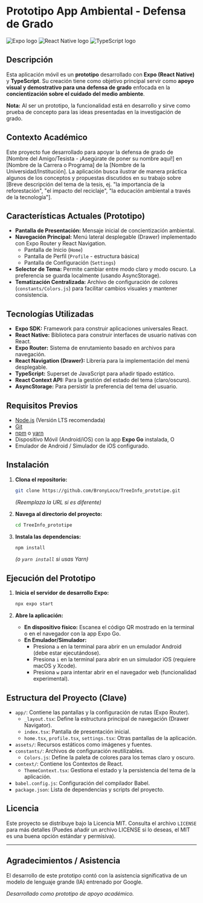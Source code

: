 # Prototipo App Ambiental - Defensa de Grado

![Expo logo](https://img.shields.io/badge/Expo-49--50--EA?style=for-the-badge&logo=expo&logoColor=white) ![React Native logo](https://img.shields.io/badge/React_Native-20232A?style=for-the-badge&logo=react&logoColor=61DAFB) ![TypeScript logo](https://img.shields.io/badge/TypeScript-007ACC?style=for-the-badge&logo=typescript&logoColor=white)

## Descripción

Esta aplicación móvil es un **prototipo** desarrollado con **Expo (React Native)** y **TypeScript**. Su creación tiene como objetivo principal servir como **apoyo visual y demostrativo para una defensa de grado** enfocada en la **concientización sobre el cuidado del medio ambiente**.

**Nota:** Al ser un prototipo, la funcionalidad está en desarrollo y sirve como prueba de concepto para las ideas presentadas en la investigación de grado.

## Contexto Académico

Este proyecto fue desarrollado para apoyar la defensa de grado de [Nombre del Amigo/Tesista - ¡Asegúrate de poner su nombre aquí!] en [Nombre de la Carrera o Programa] de la [Nombre de la Universidad/Institución]. La aplicación busca ilustrar de manera práctica algunos de los conceptos y propuestas discutidos en su trabajo sobre [Breve descripción del tema de la tesis, ej. "la importancia de la reforestación", "el impacto del reciclaje", "la educación ambiental a través de la tecnología"].

## Características Actuales (Prototipo)

*   **Pantalla de Presentación:** Mensaje inicial de concientización ambiental.
*   **Navegación Principal:** Menú lateral desplegable (Drawer) implementado con Expo Router y React Navigation.
    *   Pantalla de Inicio (`Home`)
    *   Pantalla de Perfil (`Profile` - estructura básica)
    *   Pantalla de Configuración (`Settings`)
*   **Selector de Tema:** Permite cambiar entre modo claro y modo oscuro. La preferencia se guarda localmente (usando AsyncStorage).
*   **Tematización Centralizada:** Archivo de configuración de colores (`constants/Colors.js`) para facilitar cambios visuales y mantener consistencia.

## Tecnologías Utilizadas

*   **Expo SDK:** Framework para construir aplicaciones universales React.
*   **React Native:** Biblioteca para construir interfaces de usuario nativas con React.
*   **Expo Router:** Sistema de enrutamiento basado en archivos para navegación.
*   **React Navigation (Drawer):** Librería para la implementación del menú desplegable.
*   **TypeScript:** Superset de JavaScript para añadir tipado estático.
*   **React Context API:** Para la gestión del estado del tema (claro/oscuro).
*   **AsyncStorage:** Para persistir la preferencia del tema del usuario.

## Requisitos Previos

*   [Node.js](https://nodejs.org/) (Versión LTS recomendada)
*   [Git](https://git-scm.com/)
*   [npm](https://www.npmjs.com/) o [yarn](https://yarnpkg.com/)
*   Dispositivo Móvil (Android/iOS) con la app **Expo Go** instalada, O
*   Emulador de Android / Simulador de iOS configurado.

## Instalación

1.  **Clona el repositorio:**
    ```bash
    git clone https://github.com/BronyLoco/TreeInfo_prototipe.git
    ```
    *(Reemplaza la URL si es diferente)*

2.  **Navega al directorio del proyecto:**
    ```bash
    cd TreeInfo_prototipe
    ```

3.  **Instala las dependencias:**
    ```bash
    npm install
    ```
    *(o `yarn install` si usas Yarn)*

## Ejecución del Prototipo

1.  **Inicia el servidor de desarrollo Expo:**
    ```bash
    npx expo start
    ```

2.  **Abre la aplicación:**
    *   **En dispositivo físico:** Escanea el código QR mostrado en la terminal o en el navegador con la app Expo Go.
    *   **En Emulador/Simulador:**
        *   Presiona `a` en la terminal para abrir en un emulador Android (debe estar ejecutándose).
        *   Presiona `i` en la terminal para abrir en un simulador iOS (requiere macOS y Xcode).
        *   Presiona `w` para intentar abrir en el navegador web (funcionalidad experimental).

## Estructura del Proyecto (Clave)

*   `app/`: Contiene las pantallas y la configuración de rutas (Expo Router).
    *   `_layout.tsx`: Define la estructura principal de navegación (Drawer Navigator).
    *   `index.tsx`: Pantalla de presentación inicial.
    *   `home.tsx`, `profile.tsx`, `settings.tsx`: Otras pantallas de la aplicación.
*   `assets/`: Recursos estáticos como imágenes y fuentes.
*   `constants/`: Archivos de configuración reutilizables.
    *   `Colors.js`: Define la paleta de colores para los temas claro y oscuro.
*   `context/`: Contiene los Contextos de React.
    *   `ThemeContext.tsx`: Gestiona el estado y la persistencia del tema de la aplicación.
*   `babel.config.js`: Configuración del compilador Babel.
*   `package.json`: Lista de dependencias y scripts del proyecto.

## Licencia

Este proyecto se distribuye bajo la Licencia MIT. Consulta el archivo `LICENSE` para más detalles (Puedes añadir un archivo LICENSE si lo deseas, el MIT es una buena opción estándar y permisiva).

---

## Agradecimientos / Asistencia

El desarrollo de este prototipo contó con la asistencia significativa de un modelo de lenguaje grande (IA) entrenado por Google.


*Desarrollado como prototipo de apoyo académico.*